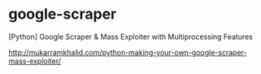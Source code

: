 # google-scraper
[Python] Google Scraper &amp; Mass Exploiter with Multiprocessing Features


http://mukarramkhalid.com/python-making-your-own-google-scraper-mass-exploiter/
